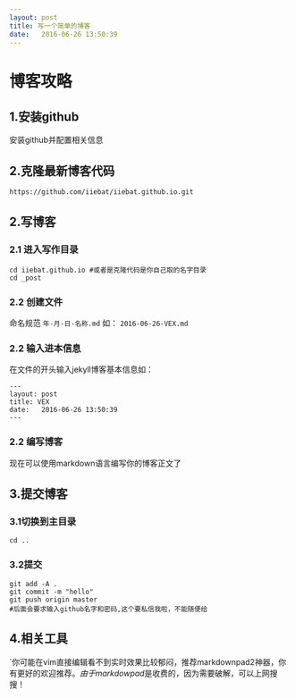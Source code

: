 ```yaml
---
layout: post
title: 写一个简单的博客
date:   2016-06-26 13:50:39
---
```


# 博客攻略

## 1.安装github

安装github并配置相关信息

## 2.克隆最新博客代码

```
https://github.com/iiebat/iiebat.github.io.git
```
## 2.写博客

### 2.1 进入写作目录

```
cd iiebat.github.io #或者是克隆代码是你自己取的名字目录
cd _post
```
### 2.2 创建文件

命名规范 `年-月-日-名称.md` 如： `2016-06-26-VEX.md`

### 2.2 输入进本信息

在文件的开头输入jekyll博客基本信息如：

```
---
layout: post
title: VEX
date:   2016-06-26 13:50:39
---
```
### 2.2 编写博客

现在可以使用markdown语言编写你的博客正文了

## 3.提交博客

### 3.1切换到主目录

```
cd ..
```
### 3.2提交

```
git add -A .
git commit -m "hello"
git push origin master
#后面会要求输入github名字和密码,这个要私信我啦，不能随便给
```
## 4.相关工具

`你可能在vim直接编辑看不到实时效果比较郁闷，推荐markdownpad2神器，你有更好的欢迎推荐。*由于markdowpad*是收费的，因为需要破解，可以上网搜搜！
